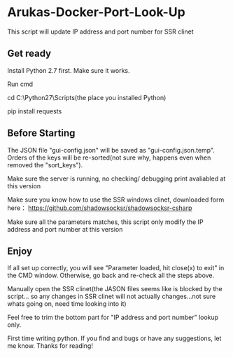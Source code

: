 # Arukas-Docker-Port-Look-Up
This script will update IP address and port number for SSR clinet

## Get ready
Install Python 2.7 first. Make sure it works.

Run cmd

cd C:\Python27\Scripts(the place you installed Python)

pip install requests

## Before Starting
The JSON file "gui-config.json" will be saved as "gui-config.json.temp". Orders of the keys will be re-sorted(not sure why, happens even when removed the "sort_keys").

Make sure the server is running, no checking/ debugging print avaliabled at this version

Make sure you know how to use the SSR windows clinet, downloaded form here： https://github.com/shadowsocksr/shadowsocksr-csharp

Make sure all the parameters matches, this script only modify the IP address and port number at this version

## Enjoy
If all set up correctly, you will see "Parameter loaded, hit close(x) to exit" in the CMD window. Otherwise, go back and re-check all the steps above.

Manually open the SSR clinet(the JASON files seems like is blocked by the script... so any changes in SSR clinet will not actually changes...not sure whats going on, need time looking into it)

Feel free to trim the bottom part for "IP address and port number" lookup only.

First time writing python. If you find and bugs or have any suggestions, let me know. Thanks for reading!

